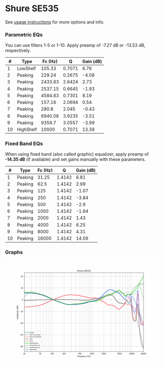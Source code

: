 # Shure SE535
See [usage instructions](https://github.com/jaakkopasanen/AutoEq#usage) for more options and info.

### Parametric EQs
You can use filters 1-5 or 1-10. Apply preamp of -7.27 dB or -13.53 dB, respectively.

|   # | Type      |   Fc (Hz) |      Q |   Gain (dB) |
|-----|-----------|-----------|--------|-------------|
|   1 | LowShelf  |    105.33 | 0.7071 |        6.76 |
|   2 | Peaking   |    229.24 | 0.2675 |       -4.08 |
|   3 | Peaking   |   2433.83 | 2.6424 |        2.73 |
|   4 | Peaking   |   2537.15 | 0.6645 |       -1.93 |
|   5 | Peaking   |   4584.83 | 0.7301 |        8.19 |
|   6 | Peaking   |    157.16 | 2.0694 |        0.54 |
|   7 | Peaking   |    280.8  | 2.045  |       -0.43 |
|   8 | Peaking   |   6940.08 | 3.9235 |       -3.51 |
|   9 | Peaking   |   9359.7  | 3.0557 |       -3.99 |
|  10 | HighShelf |  10000    | 0.7071 |       13.38 |

### Fixed Band EQs
When using fixed band (also called graphic) equalizer, apply preamp of **-14.35 dB** (if available) and set gains manually with these parameters.

|   # | Type    |   Fc (Hz) |      Q |   Gain (dB) |
|-----|---------|-----------|--------|-------------|
|   1 | Peaking |     31.25 | 1.4142 |        6.81 |
|   2 | Peaking |     62.5  | 1.4142 |        2.99 |
|   3 | Peaking |    125    | 1.4142 |       -1.07 |
|   4 | Peaking |    250    | 1.4142 |       -3.84 |
|   5 | Peaking |    500    | 1.4142 |       -2.9  |
|   6 | Peaking |   1000    | 1.4142 |       -1.64 |
|   7 | Peaking |   2000    | 1.4142 |        1.43 |
|   8 | Peaking |   4000    | 1.4142 |        6.25 |
|   9 | Peaking |   8000    | 1.4142 |        4.31 |
|  10 | Peaking |  16000    | 1.4142 |       14.09 |

### Graphs
![](./Shure%20SE535.png)

